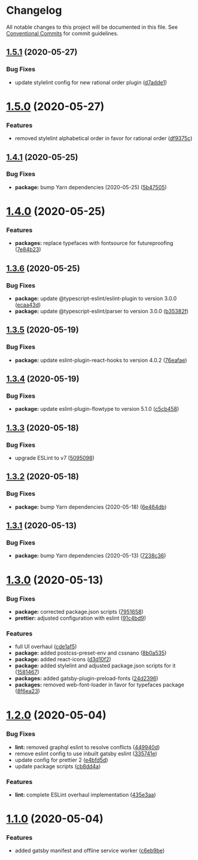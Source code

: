 # Changelog

All notable changes to this project will be documented in this file. See
[Conventional Commits](https://conventionalcommits.org) for commit guidelines.

## [1.5.1](https://github.com/DecliningLotus/gatsby-lotus-starter/compare/v1.5.0...v1.5.1) (2020-05-27)


### Bug Fixes

* update stylelint config for new rational order plugin ([d7adde1](https://github.com/DecliningLotus/gatsby-lotus-starter/commit/d7adde13846ecc19b1f76051a8a2fffc294ec554))

# [1.5.0](https://github.com/DecliningLotus/gatsby-lotus-starter/compare/v1.4.1...v1.5.0) (2020-05-27)


### Features

* removed stylelint alphabetical order in favor for rational order ([df9375c](https://github.com/DecliningLotus/gatsby-lotus-starter/commit/df9375cfb9bde263dd8146f51f19cd05bffec0a3))

## [1.4.1](https://github.com/DecliningLotus/gatsby-lotus-starter/compare/v1.4.0...v1.4.1) (2020-05-25)


### Bug Fixes

* **package:** bump Yarn dependencies (2020-05-25) ([5b47505](https://github.com/DecliningLotus/gatsby-lotus-starter/commit/5b4750552c9fd5988d873f086db7033fe5ccbc8f))

# [1.4.0](https://github.com/DecliningLotus/gatsby-lotus-starter/compare/v1.3.6...v1.4.0) (2020-05-25)


### Features

* **packages:** replace typefaces with fontsource for futureproofing ([7e84b23](https://github.com/DecliningLotus/gatsby-lotus-starter/commit/7e84b23bdc550e0930354d360fa977e728435e02))

## [1.3.6](https://github.com/DecliningLotus/gatsby-lotus-starter/compare/v1.3.5...v1.3.6) (2020-05-25)


### Bug Fixes

* **package:** update @typescript-eslint/eslint-plugin to version 3.0.0 ([ecaa43d](https://github.com/DecliningLotus/gatsby-lotus-starter/commit/ecaa43db550bd11f41f6eb88d89c256821661332))
* **package:** update @typescript-eslint/parser to version 3.0.0 ([b35382f](https://github.com/DecliningLotus/gatsby-lotus-starter/commit/b35382f919d93146470ff393294cc97b9e1b0a91))

## [1.3.5](https://github.com/DecliningLotus/gatsby-lotus-starter/compare/v1.3.4...v1.3.5) (2020-05-19)


### Bug Fixes

* **package:** update eslint-plugin-react-hooks to version 4.0.2 ([76eafae](https://github.com/DecliningLotus/gatsby-lotus-starter/commit/76eafae21b25fc895c3a5a838d8d31def2333d75))

## [1.3.4](https://github.com/DecliningLotus/gatsby-lotus-starter/compare/v1.3.3...v1.3.4) (2020-05-19)


### Bug Fixes

* **package:** update eslint-plugin-flowtype to version 5.1.0 ([c5cb458](https://github.com/DecliningLotus/gatsby-lotus-starter/commit/c5cb4586f9970c99b56a36d2ca20f58277a5e346))

## [1.3.3](https://github.com/DecliningLotus/gatsby-lotus-starter/compare/v1.3.2...v1.3.3) (2020-05-18)


### Bug Fixes

* upgrade ESLint to v7 ([5095098](https://github.com/DecliningLotus/gatsby-lotus-starter/commit/5095098d110649f513d3ee85346de2bab0ee44c8))

## [1.3.2](https://github.com/DecliningLotus/gatsby-lotus-starter/compare/v1.3.1...v1.3.2) (2020-05-18)


### Bug Fixes

* **package:** bump Yarn dependencies (2020-05-18) ([6e464db](https://github.com/DecliningLotus/gatsby-lotus-starter/commit/6e464db485fcaf2db93395899981116b56288d4a))

## [1.3.1](https://github.com/DecliningLotus/gatsby-lotus-starter/compare/v1.3.0...v1.3.1) (2020-05-13)


### Bug Fixes

* **package:** bump Yarn dependencies (2020-05-13) ([7238c36](https://github.com/DecliningLotus/gatsby-lotus-starter/commit/7238c364371490b03828d224a8beb0e5fd66da2b))

# [1.3.0](https://github.com/DecliningLotus/gatsby-lotus-starter/compare/v1.2.0...v1.3.0) (2020-05-13)


### Bug Fixes

* **package:** corrected package.json scripts ([7951658](https://github.com/DecliningLotus/gatsby-lotus-starter/commit/79516583bb6c03839ea7458dbeba4af5103fddce))
* **prettier:** adjusted configuration with eslint ([91c4bd9](https://github.com/DecliningLotus/gatsby-lotus-starter/commit/91c4bd9dfeb5a8eb34d375ee7bbeb93c3cd5b5f2))


### Features

* full UI overhaul ([cde1af5](https://github.com/DecliningLotus/gatsby-lotus-starter/commit/cde1af5bb3b6f9c574bba28b6629ada0de5e9ac4))
* **package:** added postcss-preset-env and cssnano ([8b0a535](https://github.com/DecliningLotus/gatsby-lotus-starter/commit/8b0a5351c33614b7a71af596b107785a82b1b7e4))
* **package:** added react-icons ([d3d10f2](https://github.com/DecliningLotus/gatsby-lotus-starter/commit/d3d10f2efb687b653f2fd792358d967d8a4eac4c))
* **package:** added stylelint and adjusted package.json scripts for it ([1581467](https://github.com/DecliningLotus/gatsby-lotus-starter/commit/1581467f90237f96906adec5f40a11fde68dd55c))
* **packages:** added gatsby-plugin-preload-fonts ([24d2396](https://github.com/DecliningLotus/gatsby-lotus-starter/commit/24d2396673f84d5beff7b7af60bb9143220b9370))
* **packages:** removed web-font-loader in favor for typefaces package ([8f6ea23](https://github.com/DecliningLotus/gatsby-lotus-starter/commit/8f6ea232edbd7ba8d0e2bf50c8a6d648478fa91f))

# [1.2.0](https://github.com/DecliningLotus/gatsby-lotus-starter/compare/v1.1.0...v1.2.0) (2020-05-04)


### Bug Fixes

* **lint:** removed graphql eslint to resolve conflicts ([449940d](https://github.com/DecliningLotus/gatsby-lotus-starter/commit/449940d7a7ad6010bb2ad8f8b3035d496b6a4693))
* remove eslint config to use inbuilt gatsby eslint ([335741e](https://github.com/DecliningLotus/gatsby-lotus-starter/commit/335741e012579484455bf08598cc9db59d5a5753))
* update config for prettier 2 ([e4bfd5d](https://github.com/DecliningLotus/gatsby-lotus-starter/commit/e4bfd5d319ea951d142eae9dbd0037a5ad60ba94))
* update package scripts ([cb8dd4a](https://github.com/DecliningLotus/gatsby-lotus-starter/commit/cb8dd4a71ca9acc23698f2c0aa8a329507bed56a))


### Features

* **lint:** complete ESLint overhaul implementation ([435e3aa](https://github.com/DecliningLotus/gatsby-lotus-starter/commit/435e3aae5b55a0943b323a8aa19519f9108e2937))

# [1.1.0](https://github.com/DecliningLotus/gatsby-lotus-starter/compare/v1.0.4...v1.1.0) (2020-05-04)

### Features

- added gatsby manifest and offline service worker ([c6eb9be](https://github.com/DecliningLotus/gatsby-lotus-starter/commit/c6eb9bebf8f5be52fe09357e82560208046c0a22))
